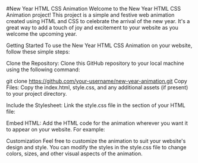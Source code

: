 
#New Year HTML CSS Animation
Welcome to the New Year HTML CSS Animation project! This project is a simple and festive web animation created using HTML and CSS to celebrate the arrival of the new year. It's a great way to add a touch of joy and excitement to your website as you welcome the upcoming year.

Getting Started
To use the New Year HTML CSS Animation on your website, follow these simple steps:

Clone the Repository:
Clone this GitHub repository to your local machine using the following command:

git clone https://github.com/your-username/new-year-animation.git
Copy Files:
Copy the index.html, style.css, and any additional assets (if present) to your project directory.

Include the Stylesheet:
Link the style.css file in the <head> section of your HTML file:

<link rel="stylesheet" href="path/to/style.css">
Embed HTML:
Add the HTML code for the animation wherever you want it to appear on your website. For example:

Customization
Feel free to customize the animation to suit your website's design and style. You can modify the styles in the style.css file to change colors, sizes, and other visual aspects of the animation.
